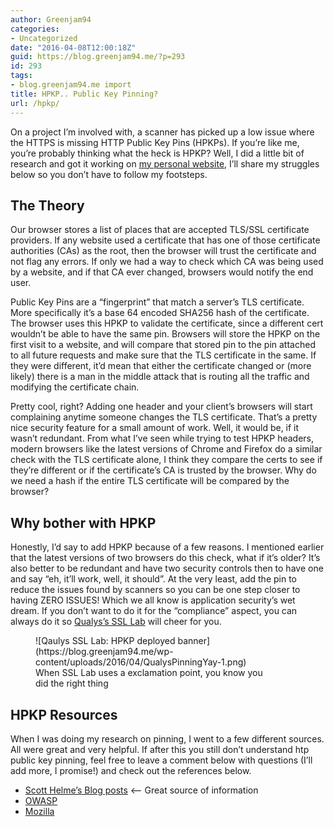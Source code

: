 ```yaml
---
author: Greenjam94
categories:
- Uncategorized
date: "2016-04-08T12:00:18Z"
guid: https://blog.greenjam94.me/?p=293
id: 293
tags:
- blog.greenjam94.me import
title: HPKP.. Public Key Pinning?
url: /hpkp/
---
```


On a project I’m involved with, a scanner has picked up a low issue where the HTTPS is missing HTTP Public Key Pins (HPKPs). If you’re like me, you’re probably thinking what the heck is HPKP? Well, I did a little bit of research and got it working on [my personal website](https://greenjam94.me/), I’ll share my struggles below so you don’t have to follow my footsteps.

## The Theory

Our browser stores a list of places that are accepted TLS/SSL certificate providers. If any website used a certificate that has one of those certificate authorities (CAs) as the root, then the browser will trust the certificate and not flag any errors. If only we had a way to check which CA was being used by a website, and if that CA ever changed, browsers would notify the end user.

Public Key Pins are a “fingerprint” that match a server’s TLS certificate. More specifically it’s a base 64 encoded SHA256 hash of the certificate. The browser uses this HPKP to validate the certificate, since a different cert wouldn’t be able to have the same pin. Browsers will store the HPKP on the first visit to a website, and will compare that stored pin to the pin attached to all future requests and make sure that the TLS certificate in the same. If they were different, it’d mean that either the certificate changed or (more likely) there is a man in the middle attack that is routing all the traffic and modifying the certificate chain.

Pretty cool, right? Adding one header and your client’s browsers will start complaining anytime someone changes the TLS certificate. That’s a pretty nice security feature for a small amount of work. Well, it would be, if it wasn’t redundant. From what I’ve seen while trying to test HPKP headers, modern browsers like the latest versions of Chrome and Firefox do a similar check with the TLS certificate alone, I think they compare the certs to see if they’re different or if the certificate’s CA is trusted by the browser. Why do we need a hash if the entire TLS certificate will be compared by the browser?

## Why bother with HPKP

Honestly, I’d say to add HPKP because of a few reasons. I mentioned earlier that the latest versions of two browsers do this check, what if it’s older? It’s also better to be redundant and have two security controls then to have one and say “eh, it’ll work, well, it should”. At the very least, add the pin to reduce the issues found by scanners so you can be one step closer to having ZERO ISSUES! Which we all know is application security’s wet dream. If you don’t want to do it for the “compliance” aspect, you can always do it so [Qualys’s SSL Lab](https://www.ssllabs.com/ssltest/) will cheer for you.

<figure aria-describedby="caption-attachment-296" class="wp-caption aligncenter" id="attachment_296" style="width: 371px">![Qaulys SSL Lab: HPKP deployed banner](https://blog.greenjam94.me/wp-content/uploads/2016/04/QualysPinningYay-1.png)<figcaption class="wp-caption-text" id="caption-attachment-296">When SSL Lab uses a exclamation point, you know you did the right thing</figcaption></figure>

## HPKP Resources

When I was doing my research on pinning, I went to a few different sources. All were great and very helpful. If after this you still don’t understand htp public key pinning, feel free to leave a comment below with questions (I’ll add more, I promise!) and check out the references below.

- [Scott Helme’s Blog posts](https://scotthelme.co.uk/hpkp-http-public-key-pinning/) &lt;– Great source of information
- [OWASP](https://www.owasp.org/index.php/Certificate_and_Public_Key_Pinning)
- [Mozilla](https://developer.mozilla.org/en-US/docs/Web/Security/Public_Key_Pinning)